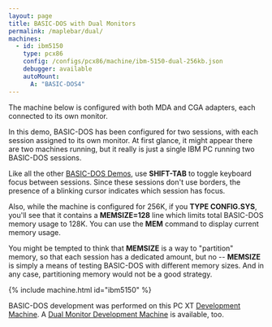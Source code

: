 ```yaml
---
layout: page
title: BASIC-DOS with Dual Monitors
permalink: /maplebar/dual/
machines:
  - id: ibm5150
    type: pcx86
    config: /configs/pcx86/machine/ibm-5150-dual-256kb.json
    debugger: available
    autoMount:
      A: "BASIC-DOS4"
---
```


The machine below is configured with both MDA and CGA adapters, each
connected to its own monitor.

In this demo, BASIC-DOS has been configured for two sessions, with each
session assigned to its own monitor.  At first glance, it might appear there
are two machines running, but it really is just a single IBM PC running two
BASIC-DOS sessions.

Like all the other [BASIC-DOS Demos](../), use **SHIFT-TAB** to toggle
keyboard focus between sessions.  Since these sessions don't use borders,
the presence of a blinking cursor indicates which session has focus.

Also, while the machine is configured for 256K, if you **TYPE CONFIG.SYS**,
you'll see that it contains a **MEMSIZE=128** line which limits total BASIC-DOS
memory usage to 128K.  You can use the **MEM** command to display current
memory usage.

You might be tempted to think that **MEMSIZE** is a way to "partition" memory,
so that each session has a dedicated amount, but no -- **MEMSIZE** is simply
a means of testing BASIC-DOS with different memory sizes.  And in any case,
partitioning memory would not be a good strategy.

{% include machine.html id="ibm5150" %}

BASIC-DOS development was performed on this PC XT [Development Machine](../dev/).
A [Dual Monitor Development Machine](dev/) is available, too.
